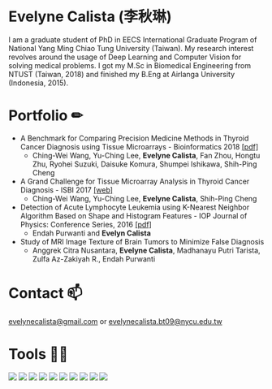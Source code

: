 <!-- ### Hi there 👋


**EvelyneCalista/EvelyneCalista** is a ✨ _special_ ✨ repository because its `README.md` (this file) appears on your GitHub profile.

Here are some ideas to get you started:

- 🔭 I’m currently working on ...
- 🌱 I’m currently learning ...
- 👯 I’m looking to collaborate on ...
- 🤔 I’m looking for help with ...
- 💬 Ask me about ...
- 📫 How to reach me: ...
- 😄 Pronouns: ...
- ⚡ Fun fact: ...
-->
# Evelyne Calista (李秋琳)
I am a graduate student of PhD in EECS International Graduate Program of National Yang Ming Chiao Tung University (Taiwan). My research interest revolves around
the usage of Deep Learning and Computer Vision for solving medical problems. I got my M.Sc in Biomedical
Engineering from NTUST (Taiwan, 2018) and finished my B.Eng at Airlanga University (Indonesia, 2015). 

# Portfolio ✏
- A Benchmark for Comparing Precision Medicine Methods in Thyroid Cancer Diagnosis using Tissue Microarrays - Bioinformatics 2018 [[pdf]](https://academic.oup.com/bioinformatics/article/34/10/1767/4774301)
  - Ching-Wei Wang, Yu-Ching Lee, **Evelyne Calista**, Fan Zhou, Hongtu Zhu, Ryohei Suzuki, Daisuke Komura, Shumpei Ishikawa, Shih-Ping Cheng
- A Grand Challenge for Tissue Microarray Analysis in Thyroid Cancer Diagnosis - ISBI 2017 [[web]](http://www-o.ntust.edu.tw/~cvmi/ISBI2017/)
  - Ching-Wei Wang, Yu-Ching Lee, **Evelyne Calista**, Shih-Ping Cheng
- Detection of Acute Lymphocyte Leukemia using K-Nearest Neighbor Algorithm Based on Shape and Histogram Features - IOP Journal of Physics: Conference Series, 2016 [[pdf]](https://iopscience.iop.org/article/10.1088/1742-6596/853/1/012011)
  - Endah Purwanti and **Evelyn Calista**
- Study of MRI Image Texture of Brain Tumors to Minimize False Diagnosis
  - Anggrek Citra Nusantara, **Evelyne Calista**, Madhanayu Putri Tarista, Zulfa Az-Zakiyah R., Endah Purwanti

# Contact 📫
evelynecalista@gmail.com or evelynecalista.bt09@nycu.edu.tw

# Tools 👩‍💻
![](https://img.shields.io/badge/Ubuntu-E95420?style=for-the-badge&logo=ubuntu&logoColor=white)
![](https://img.shields.io/badge/Java-ED8B00?style=for-the-badge&logo=java&logoColor=white)
![](https://img.shields.io/badge/Python-3776AB?style=for-the-badge&logo=python&logoColor=white)
![](https://img.shields.io/badge/PyTorch-EE4C2C?style=for-the-badge&logo=PyTorch&logoColor=white)
![](https://img.shields.io/badge/LaTeX-47A141?style=for-the-badge&logo=LaTeX&logoColor=white)
![](https://img.shields.io/badge/Pandas-2C2D72?style=for-the-badge&logo=pandas&logoColor=white)
![](https://img.shields.io/badge/Numpy-777BB4?style=for-the-badge&logo=numpy&logoColor=white)
![](https://img.shields.io/badge/scikit_learn-F7931E?style=for-the-badge&logo=scikit-learn&logoColor=white)
![](https://img.shields.io/badge/Docker-2CA5E0?style=for-the-badge&logo=docker&logoColor=white)
![](https://img.shields.io/badge/conda-342B029.svg?&style=for-the-badge&logo=anaconda&logoColor=white)
<!-- ![](https://img.shields.io/badge/<code>-<python>-informational?style=flat&logo=<LOGO_NAME>&logoColor=white&color=2bbc8a)-->

